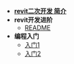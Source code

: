 - [**revit二次开发 简介**](/README.md)
- **revit开发进阶**
  - [README](/revit开发进阶\README.md)
- **编程入门**
  - [入门1](/编程入门\入门1.md)
  - [入门2](/编程入门\入门2.md)

